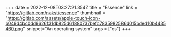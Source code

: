 +++
date = 2022-12-08T03:27:21.354Z
title = "Essence"
link = "https://gitlab.com/nakst/essence"
thumbnail = "https://gitlab.com/assets/apple-touch-icon-b049d4bc0dd9626f31db825d61880737befc7835982586d015bded10b4435460.png"
snippet="An operating system"
tags = ["os"]
+++
